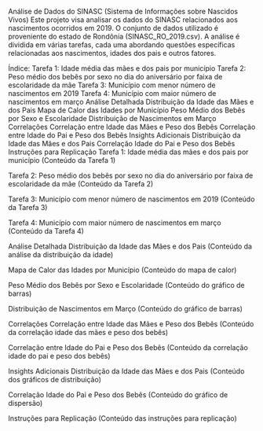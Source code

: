 Análise de Dados do SINASC (Sistema de Informações sobre Nascidos Vivos)
Este projeto visa analisar os dados do SINASC relacionados aos nascimentos ocorridos em 2019. O conjunto de dados utilizado é proveniente do estado de Rondônia (SINASC_RO_2019.csv). A análise é dividida em várias tarefas, cada uma abordando questões específicas relacionadas aos nascimentos, idades dos pais e outros fatores.

Índice:
Tarefa 1: Idade média das mães e dos pais por município
Tarefa 2: Peso médio dos bebês por sexo no dia do aniversário por faixa de escolaridade da mãe
Tarefa 3: Município com menor número de nascimentos em 2019
Tarefa 4: Município com maior número de nascimentos em março
Análise Detalhada
Distribuição da Idade das Mães e dos Pais
Mapa de Calor das Idades por Município
Peso Médio dos Bebês por Sexo e Escolaridade
Distribuição de Nascimentos em Março
Correlações
Correlação entre Idade das Mães e Peso dos Bebês
Correlação entre Idade do Pai e Peso dos Bebês
Insights Adicionais
Distribuição da Idade das Mães e dos Pais
Correlação Idade do Pai e Peso dos Bebês
Instruções para Replicação
Tarefa 1: Idade média das mães e dos pais por município <a name="tarefa-1"></a>
(Conteúdo da Tarefa 1)

Tarefa 2: Peso médio dos bebês por sexo no dia do aniversário por faixa de escolaridade da mãe <a name="tarefa-2"></a>
(Conteúdo da Tarefa 2)

Tarefa 3: Município com menor número de nascimentos em 2019 <a name="tarefa-3"></a>
(Conteúdo da Tarefa 3)

Tarefa 4: Município com maior número de nascimentos em março <a name="tarefa-4"></a>
(Conteúdo da Tarefa 4)

Análise Detalhada <a name="analise-detalhada"></a>
Distribuição da Idade das Mães e dos Pais <a name="distribuicao-idade"></a>
(Conteúdo da análise da distribuição da idade)

Mapa de Calor das Idades por Município <a name="mapa-calor"></a>
(Conteúdo do mapa de calor)

Peso Médio dos Bebês por Sexo e Escolaridade <a name="peso-medio-bebes"></a>
(Conteúdo do gráfico de barras)

Distribuição de Nascimentos em Março <a name="distribuicao-nascimentos-marco"></a>
(Conteúdo do gráfico de barras)

Correlações <a name="correlacoes"></a>
Correlação entre Idade das Mães e Peso dos Bebês <a name="correlacao-idade-peso-maes"></a>
(Conteúdo da correlação idade das mães e peso dos bebês)

Correlação entre Idade do Pai e Peso dos Bebês <a name="correlacao-idade-pai-peso"></a>
(Conteúdo da correlação idade do pai e peso dos bebês)

Insights Adicionais <a name="insights-adicionais"></a>
Distribuição da Idade das Mães e dos Pais <a name="distribuicao-idade-pais"></a>
(Conteúdo dos gráficos de distribuição)

Correlação Idade do Pai e Peso dos Bebês <a name="correlacao-idade-pai"></a>
(Conteúdo do gráfico de dispersão)

Instruções para Replicação <a name="instrucoes-replicacao"></a>
(Conteúdo das instruções para replicação)


